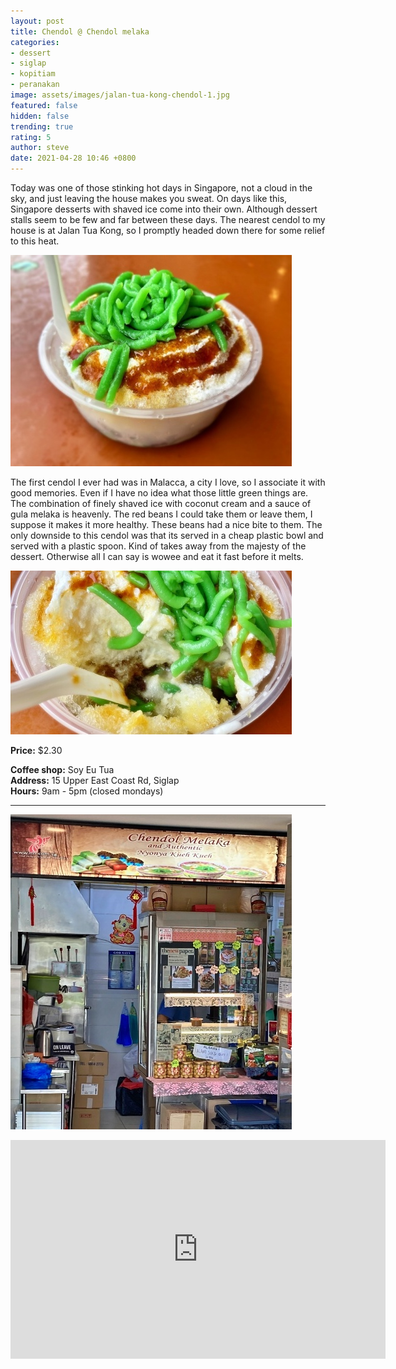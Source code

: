 ```yaml
---
layout: post
title: Chendol @ Chendol melaka
categories:
- dessert
- siglap
- kopitiam
- peranakan
image: assets/images/jalan-tua-kong-chendol-1.jpg
featured: false
hidden: false
trending: true
rating: 5
author: steve
date: 2021-04-28 10:46 +0800
---
```

Today was one of those stinking hot days in Singapore, not a cloud in the sky, and just leaving the house makes you sweat. On days like this, Singapore desserts with shaved ice come into their own. Although dessert stalls seem to be few and far between these days. The nearest cendol to my house is at Jalan Tua Kong, so I promptly headed down there for some relief to this heat.

![Cendol](/assets/images/jalan-tua-kong-chendol-4.jpg "Cendol")

The first cendol I ever had was in Malacca, a city I love, so I associate it with good memories. Even if I have no idea what those little green things are. The combination of finely shaved ice with coconut cream and a sauce of gula melaka is heavenly. The red beans I could take them or leave them, I suppose it makes it more healthy. These beans had a nice bite to them. The only downside to this cendol was that its served in a cheap plastic bowl and served with a plastic spoon. Kind of takes away from the majesty of the dessert. Otherwise all I can say is wowee and eat it fast before it melts.

![Cendol closeup](/assets/images/jalan-tua-kong-chendol-2.jpg "Cendol closeup")

**Price:** $2.30  

**Coffee shop:** Soy Eu Tua  
**Address:** 15 Upper East Coast Rd, Siglap  
**Hours:** 9am - 5pm (closed mondays)

***  

![Cendol melaka](/assets/images/jalan-tua-kong-chendol-3.jpg "Cendol melaka")

<iframe src="https://www.google.com/maps/embed?pb=!1m14!1m8!1m3!1d15955.08339107152!2d103.9257479!3d1.312931!3m2!1i1024!2i768!4f13.1!3m3!1m2!1s0x0%3A0x2e291e2efa1806eb!2sSoy%20Eu%20Tua%20Coffee%20Shop!5e0!3m2!1sen!2ssg!4v1617203534419!5m2!1sen!2ssg" width="600" height="350" style="border:0;" allowfullscreen="" loading="lazy"></iframe>